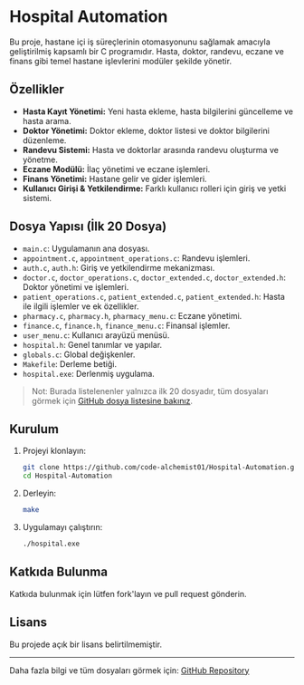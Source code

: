 # Hospital Automation

Bu proje, hastane içi iş süreçlerinin otomasyonunu sağlamak amacıyla geliştirilmiş kapsamlı bir C programıdır. Hasta, doktor, randevu, eczane ve finans gibi temel hastane işlevlerini modüler şekilde yönetir.

## Özellikler

- **Hasta Kayıt Yönetimi:** Yeni hasta ekleme, hasta bilgilerini güncelleme ve hasta arama.
- **Doktor Yönetimi:** Doktor ekleme, doktor listesi ve doktor bilgilerini düzenleme.
- **Randevu Sistemi:** Hasta ve doktorlar arasında randevu oluşturma ve yönetme.
- **Eczane Modülü:** İlaç yönetimi ve eczane işlemleri.
- **Finans Yönetimi:** Hastane gelir ve gider işlemleri.
- **Kullanıcı Girişi & Yetkilendirme:** Farklı kullanıcı rolleri için giriş ve yetki sistemi.

## Dosya Yapısı (İlk 20 Dosya)
- `main.c`: Uygulamanın ana dosyası.
- `appointment.c`, `appointment_operations.c`: Randevu işlemleri.
- `auth.c`, `auth.h`: Giriş ve yetkilendirme mekanizması.
- `doctor.c`, `doctor_operations.c`, `doctor_extended.c`, `doctor_extended.h`: Doktor yönetimi ve işlemleri.
- `patient_operations.c`, `patient_extended.c`, `patient_extended.h`: Hasta ile ilgili işlemler ve ek özellikler.
- `pharmacy.c`, `pharmacy.h`, `pharmacy_menu.c`: Eczane yönetimi.
- `finance.c`, `finance.h`, `finance_menu.c`: Finansal işlemler.
- `user_menu.c`: Kullanıcı arayüzü menüsü.
- `hospital.h`: Genel tanımlar ve yapılar.
- `globals.c`: Global değişkenler.
- `Makefile`: Derleme betiği.
- `hospital.exe`: Derlenmiş uygulama.

> Not: Burada listelenenler yalnızca ilk 20 dosyadır, tüm dosyaları görmek için [GitHub dosya listesine bakınız](https://github.com/code-alchemist01/Hospital-Automation/tree/master).

## Kurulum

1. Projeyi klonlayın:
   ```bash
   git clone https://github.com/code-alchemist01/Hospital-Automation.git
   cd Hospital-Automation
   ```
2. Derleyin:
   ```bash
   make
   ```
3. Uygulamayı çalıştırın:
   ```bash
   ./hospital.exe
   ```

## Katkıda Bulunma

Katkıda bulunmak için lütfen fork'layın ve pull request gönderin.

## Lisans

Bu projede açık bir lisans belirtilmemiştir.

---

Daha fazla bilgi ve tüm dosyaları görmek için: [GitHub Repository](https://github.com/code-alchemist01/Hospital-Automation)
